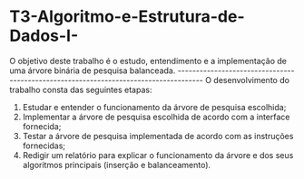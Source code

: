# T3-Algoritmo-e-Estrutura-de-Dados-I-
O objetivo deste trabalho é o estudo, entendimento e a implementação de uma árvore binária de pesquisa balanceada.
      -------------------------------------------------------------------------------------
O desenvolvimento do trabalho consta das seguintes etapas:
  1. Estudar e entender o funcionamento da árvore de pesquisa escolhida;
  2. Implementar a árvore de pesquisa escolhida de acordo com a interface fornecida; 
  3. Testar a árvore de pesquisa implementada de acordo com as instruções fornecidas;
  4. Redigir um relatório para explicar o funcionamento da árvore e dos seus algoritmos principais (inserção e
balanceamento).
